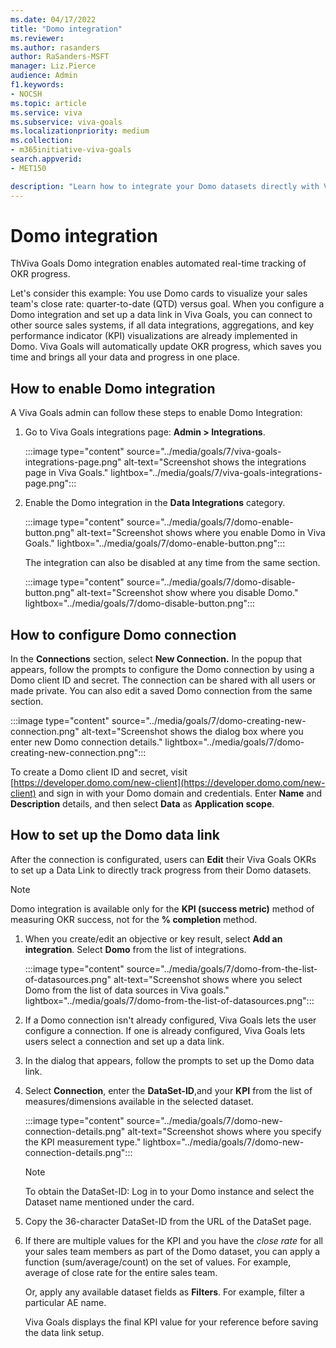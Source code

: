 ```yaml
---
ms.date: 04/17/2022
title: "Domo integration"
ms.reviewer: 
ms.author: rasanders
author: RaSanders-MSFT
manager: Liz.Pierce
audience: Admin
f1.keywords:
- NOCSH
ms.topic: article
ms.service: viva
ms.subservice: viva-goals
ms.localizationpriority: medium
ms.collection:  
- m365initiative-viva-goals
search.appverid:
- MET150

description: "Learn how to integrate your Domo datasets directly with Viva Goals to automate OKR success measurement."
---
```


# Domo integration

ThViva Goals Domo integration enables automated real-time tracking of OKR progress. 
  
Let's consider this example: You use Domo cards to visualize your sales team's close rate: quarter-to-date (QTD) versus goal. When you configure a Domo integration and set up a data link in Viva Goals, you can connect to other source sales systems, if all data integrations, aggregations, and key performance indicator (KPI) visualizations are already implemented in Domo. Viva Goals will automatically update OKR progress, which saves you time and brings all your data and progress in one place. 
  
## How to enable Domo integration

A Viva Goals admin can follow these steps to enable Domo Integration: 

1. Go to Viva Goals integrations page: **Admin > Integrations**.
  
    :::image type="content" source="../media/goals/7/viva-goals-integrations-page.png" alt-text="Screenshot shows the integrations page in Viva Goals." lightbox="../media/goals/7/viva-goals-integrations-page.png":::

2. Enable the Domo integration in the **Data Integrations** category.
  
    :::image type="content" source="../media/goals/7/domo-enable-button.png" alt-text="Screenshot shows where you enable Domo in Viva Goals." lightbox="../media/goals/7/domo-enable-button.png":::

   The integration can also be disabled at any time from the same section.
  
    :::image type="content" source="../media/goals/7/domo-disable-button.png" alt-text="Screenshot show where you disable Domo." lightbox="../media/goals/7/domo-disable-button.png":::

## How to configure Domo connection

In the **Connections** section, select **New Connection.** In the popup that appears, follow the prompts to configure the Domo connection by using a Domo client ID and secret. The connection can be shared with all users or made private. You can also edit a saved Domo connection from the same section.
  
  :::image type="content" source="../media/goals/7/domo-creating-new-connection.png" alt-text="Screenshot shows the dialog box where you enter new Domo connection details." lightbox="../media/goals/7/domo-creating-new-connection.png":::

To create a Domo client ID and secret, visit [https://developer.domo.com/new-client](https://developer.domo.com/new-client) and sign in with your Domo domain and credentials. Enter **Name** and **Description** details, and then select **Data** as **Application scope**.

## How to set up the Domo data link

After the connection is configurated, users can **Edit** their Viva Goals OKRs to set up a Data Link to directly track progress from their Domo datasets.  

> [!NOTE]
> Domo integration is available only for the **KPI (success metric)** method of measuring OKR success, not for the **% completion** method.

1. When you create/edit an objective or key result, select **Add an integration**. Select **Domo** from the list of integrations.
  
   :::image type="content" source="../media/goals/7/domo-from-the-list-of-datasources.png" alt-text="Screenshot shows where you select Domo from the list of data sources in Viva goals." lightbox="../media/goals/7/domo-from-the-list-of-datasources.png":::

2. If a Domo connection isn't already configured, Viva Goals lets the user configure a connection. If one is already configured, Viva Goals lets users select a connection and set up a data link.

3. In the dialog that appears, follow the prompts to set up the Domo data link.  
  
4. Select **Connection**, enter the **DataSet-ID**,and your **KPI** from the list of measures/dimensions available in the selected dataset.
  
   :::image type="content" source="../media/goals/7/domo-new-connection-details.png" alt-text="Screenshot shows where you specify the KPI measurement type." lightbox="../media/goals/7/domo-new-connection-details.png":::

   > [!NOTE]
   > To obtain the DataSet-ID: Log in to your Domo instance and select the Dataset name mentioned under the card.

5. Copy the 36-character DataSet-ID from the URL of the DataSet page.

6. If there are multiple values for the KPI and you have the *close rate* for all your sales team members as part of the Domo dataset, you can apply a function (sum/average/count) on the set of values. For example, average of close rate for the entire sales team.

    Or, apply any available dataset fields as **Filters**. For example, filter a particular AE name.

    Viva Goals displays the final KPI value for your reference before saving the data link setup.

